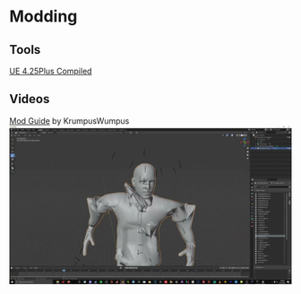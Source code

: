 # Modding

## Tools
[UE 4.25Plus Compiled](https://drive.google.com/file/d/1PCNQ4p5FAIzusRJKmjCOljinXHXBC4wE/view)

## Videos
[Mod Guide](https://www.youtube.com/watch?v=r3CFrxvQ4xk&t=1s) by KrumpusWumpus
[![YTIMG1](https://raw.githubusercontent.com/Joshua-Noakes1/FNAF9/main/.github/images/modTut_YTThumb1.webp)](https://www.youtube.com/watch?v=r3CFrxvQ4xk&t=1s)